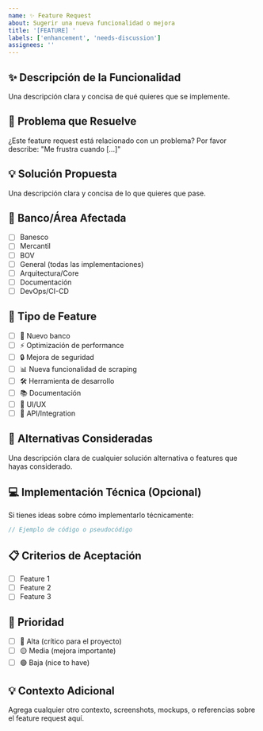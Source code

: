```yaml
---
name: ✨ Feature Request
about: Sugerir una nueva funcionalidad o mejora
title: '[FEATURE] '
labels: ['enhancement', 'needs-discussion']
assignees: ''
---
```


## ✨ Descripción de la Funcionalidad

Una descripción clara y concisa de qué quieres que se implemente.

## 🎯 Problema que Resuelve

¿Este feature request está relacionado con un problema? Por favor describe:
"Me frustra cuando [...]"

## 💡 Solución Propuesta

Una descripción clara y concisa de lo que quieres que pase.

## 🏦 Banco/Área Afectada

- [ ] Banesco
- [ ] Mercantil
- [ ] BOV
- [ ] General (todas las implementaciones)
- [ ] Arquitectura/Core
- [ ] Documentación
- [ ] DevOps/CI-CD

## 🔧 Tipo de Feature

- [ ] 🏦 Nuevo banco
- [ ] ⚡ Optimización de performance
- [ ] 🔒 Mejora de seguridad
- [ ] 📊 Nueva funcionalidad de scraping
- [ ] 🛠️ Herramienta de desarrollo
- [ ] 📚 Documentación
- [ ] 🎨 UI/UX
- [ ] 🔄 API/Integration

## 🎨 Alternativas Consideradas

Una descripción clara de cualquier solución alternativa o features que hayas considerado.

## 💻 Implementación Técnica (Opcional)

Si tienes ideas sobre cómo implementarlo técnicamente:

```typescript
// Ejemplo de código o pseudocódigo
```

## 📋 Criterios de Aceptación

- [ ] Feature 1
- [ ] Feature 2
- [ ] Feature 3

## 🚀 Prioridad

- [ ] 🔴 Alta (crítico para el proyecto)
- [ ] 🟡 Media (mejora importante)
- [ ] 🟢 Baja (nice to have)

## 💡 Contexto Adicional

Agrega cualquier otro contexto, screenshots, mockups, o referencias sobre el feature request aquí. 